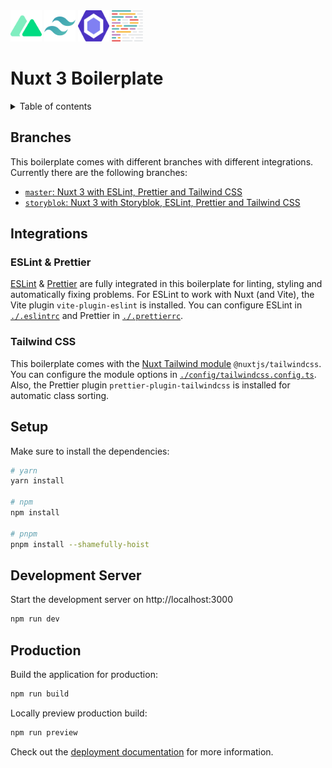 <img src="./public/nuxt.svg" height="50" width="50" alt="Nuxt" />
<img src="./public/tailwindcss.svg" height="50" width="50" alt="Tailwind CSS" />
<img src="./public/eslint.svg" height="50" width="50" class="ESLint" />
<img src="./public/prettier.svg" height="50" width="50" class="Prettier" />

# Nuxt 3 Boilerplate

<details>
  <summary>Table of contents</summary>
  
  - [Branches](#branches)
  - [Integrations](#integrations)
    - [ESLint & Prettier](#eslint--prettier)
    - [Tailwind CSS](#tailwind-css)
  - [Setup](#setup)
  - [Development Server](#development-server)
  - [Production](#production)

</details>

## Branches

This boilerplate comes with different branches with different integrations. Currently there are the following branches:

- [`master`: Nuxt 3 with ESLint, Prettier and Tailwind CSS](https://github.com/oezkancodes/thenextbit_nuxt-boilerplate/tree/storyblok)
- [`storyblok`: Nuxt 3 with Storyblok, ESLint, Prettier and Tailwind CSS](https://github.com/oezkancodes/thenextbit_nuxt-boilerplate/tree/storyblok)

## Integrations

### ESLint & Prettier

[ESLint](https://eslint.org/) & [Prettier](https://prettier.io/) are fully integrated in this boilerplate for linting, styling and automatically fixing problems. For ESLint to work with Nuxt (and Vite), the Vite plugin `vite-plugin-eslint` is installed. You can configure ESLint in [`./.eslintrc`](./.eslintrc) and Prettier in [`./.prettierrc`](./.prettierrc).

### Tailwind CSS

This boilerplate comes with the [Nuxt Tailwind module](https://tailwindcss.nuxt.dev/) `@nuxtjs/tailwindcss`. You can configure the module options in [`./config/tailwindcss.config.ts`](./config/tailwindcss.config.ts). Also, the Prettier plugin `prettier-plugin-tailwindcss` is installed for automatic class sorting.

## Setup

Make sure to install the dependencies:

```bash
# yarn
yarn install

# npm
npm install

# pnpm
pnpm install --shamefully-hoist
```

## Development Server

Start the development server on http://localhost:3000

```bash
npm run dev
```

## Production

Build the application for production:

```bash
npm run build
```

Locally preview production build:

```bash
npm run preview
```

Check out the [deployment documentation](https://nuxt.com/docs/getting-started/deployment) for more information.
